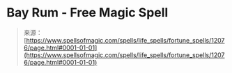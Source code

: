 <!--yml
category: 未分类
date: 2024-06-12 18:49:32
-->

# Bay Rum - Free Magic Spell

> 来源：[https://www.spellsofmagic.com/spells/life_spells/fortune_spells/12076/page.html#0001-01-01](https://www.spellsofmagic.com/spells/life_spells/fortune_spells/12076/page.html#0001-01-01)